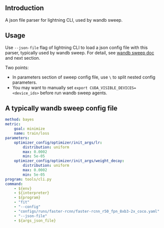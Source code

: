 ## Introduction ##

A json file parser for lightning CLI, used by wandb sweep.

## Usage ##

Use `--json-file` flag of lightning CLI to load a json config file with this parser, typically used by wandb sweep. For detail, see [wandb sweep doc](https://docs.wandb.ai/guides/sweeps) and next section.

Two points:
- In parameters section of sweep config file, use `\` to split nested config parameters.
- You may want to manually set `export CUDA_VISIBLE_DEVICES=<device_ids>` before run wandb sweep agents.

## A typically wandb sweep config file ##
```yaml
method: bayes
metric:
    goal: minimize
    name: train/loss
parameters:
    optimizer_config/optimizer/init_args/lr:
        distribution: uniform
        max: 0.0002
        min: 5e-05
    optimizer_config/optimizer/init_args/weight_decay:
        distribution: uniform
        max: 0.0002
        min: 5e-05
program: tools/cli.py
command:
    - ${env}
    - ${interpreter}
    - ${program}
    - "fit"
    - "--config"
    - "configs/runs/faster-rcnn/faster-rcnn_r50_fpn_8xb3-2x_coco.yaml"
    - "--json-file"
    - ${args_json_file}
```
